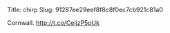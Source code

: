 Title: chirp
Slug: 91287ee29eef8f8c8f0ec7cb921c81a0

Cornwall. <a href="http://t.co/CeijzP5pUk">http://t.co/CeijzP5pUk</a>

